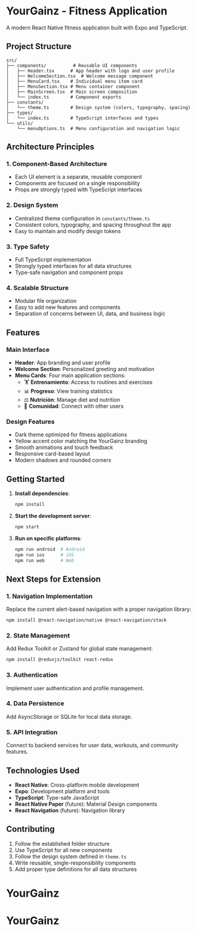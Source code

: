 # YourGainz - Fitness Application

A modern React Native fitness application built with Expo and TypeScript.

## Project Structure

```
src/
├── components/          # Reusable UI components
│   ├── Header.tsx      # App header with logo and user profile
│   ├── WelcomeSection.tsx  # Welcome message component
│   ├── MenuCard.tsx    # Individual menu item card
│   ├── MenuSection.tsx # Menu container component
│   ├── MainScreen.tsx  # Main screen composition
│   └── index.ts        # Component exports
├── constants/
│   └── theme.ts        # Design system (colors, typography, spacing)
├── types/
│   └── index.ts        # TypeScript interfaces and types
└── utils/
    └── menuOptions.ts  # Menu configuration and navigation logic
```

## Architecture Principles

### 1. **Component-Based Architecture**
- Each UI element is a separate, reusable component
- Components are focused on a single responsibility
- Props are strongly typed with TypeScript interfaces

### 2. **Design System**
- Centralized theme configuration in `constants/theme.ts`
- Consistent colors, typography, and spacing throughout the app
- Easy to maintain and modify design tokens

### 3. **Type Safety**
- Full TypeScript implementation
- Strongly typed interfaces for all data structures
- Type-safe navigation and component props

### 4. **Scalable Structure**
- Modular file organization
- Easy to add new features and components
- Separation of concerns between UI, data, and business logic

## Features

### Main Interface
- **Header**: App branding and user profile
- **Welcome Section**: Personalized greeting and motivation
- **Menu Cards**: Four main application sections:
  - 🏋️ **Entrenamiento**: Access to routines and exercises
  - 📊 **Progreso**: View training statistics
  - ⚖️ **Nutrición**: Manage diet and nutrition
  - 👥 **Comunidad**: Connect with other users

### Design Features
- Dark theme optimized for fitness applications
- Yellow accent color matching the YourGainz branding
- Smooth animations and touch feedback
- Responsive card-based layout
- Modern shadows and rounded corners

## Getting Started

1. **Install dependencies**:
   ```bash
   npm install
   ```

2. **Start the development server**:
   ```bash
   npm start
   ```

3. **Run on specific platforms**:
   ```bash
   npm run android  # Android
   npm run ios      # iOS
   npm run web      # Web
   ```

## Next Steps for Extension

### 1. **Navigation Implementation**
Replace the current alert-based navigation with a proper navigation library:
```bash
npm install @react-navigation/native @react-navigation/stack
```

### 2. **State Management**
Add Redux Toolkit or Zustand for global state management:
```bash
npm install @reduxjs/toolkit react-redux
```

### 3. **Authentication**
Implement user authentication and profile management.

### 4. **Data Persistence**
Add AsyncStorage or SQLite for local data storage.

### 5. **API Integration**
Connect to backend services for user data, workouts, and community features.

## Technologies Used

- **React Native**: Cross-platform mobile development
- **Expo**: Development platform and tools
- **TypeScript**: Type-safe JavaScript
- **React Native Paper** (future): Material Design components
- **React Navigation** (future): Navigation library

## Contributing

1. Follow the established folder structure
2. Use TypeScript for all new components
3. Follow the design system defined in `theme.ts`
4. Write reusable, single-responsibility components
5. Add proper type definitions for all data structures
# YourGainz
# YourGainz
